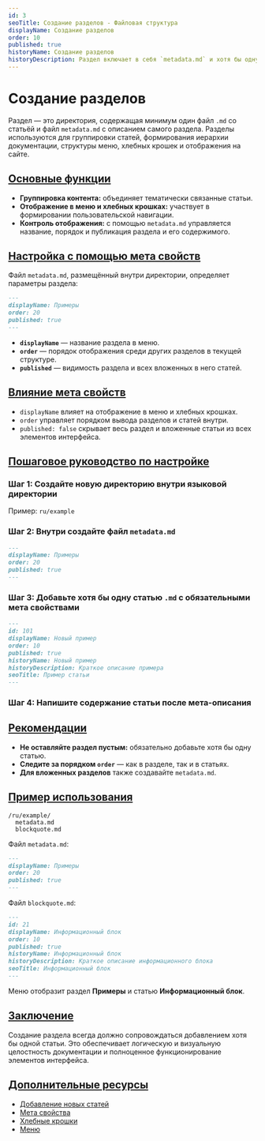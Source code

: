 ```yaml
---
id: 3
seoTitle: Создание разделов - Файловая структура
displayName: Создание разделов
order: 10
published: true
historyName: Создание разделов
historyDescription: Раздел включает в себя `metadata.md` и хотя бы одну статью — это формирует структуру меню, хлебных крошек и отображение на сайте.
---
```


# Создание разделов

Раздел — это директория, содержащая минимум один файл `.md` со статьёй и файл `metadata.md` с описанием самого раздела.
Разделы используются для группировки статей, формирования иерархии документации, структуры меню, хлебных крошек и
отображения на сайте.

## [Основные функции](basic-functions)

- **Группировка контента:** объединяет тематически связанные статьи.
- **Отображение в меню и хлебных крошках:** участвует в формировании пользовательской навигации.
- **Контроль отображения:** с помощью `metadata.md` управляется название, порядок и публикация раздела и его содержимого.


## [Настройка с помощью мета свойств](customization-using-meta-properties)

Файл `metadata.md`, размещённый внутри директории, определяет параметры раздела:

```md
---
displayName: Примеры
order: 20
published: true
---
````

* **`displayName`** — название раздела в меню.
* **`order`** — порядок отображения среди других разделов в текущей структуре.
* **`published`** — видимость раздела и всех вложенных в него статей.

## [Влияние мета свойств](impact-of-meta-properties)

* `displayName` влияет на отображение в меню и хлебных крошках.
* `order` управляет порядком вывода разделов и статей внутри.
* `published: false` скрывает весь раздел и вложенные статьи из всех элементов интерфейса.

## [Пошаговое руководство по настройке](step-by-step-setup-guide)

### Шаг 1: Создайте новую директорию внутри языковой директории

Пример: `ru/example`

### Шаг 2: Внутри создайте файл `metadata.md`

```md
---
displayName: Примеры
order: 20
published: true
---
```

### Шаг 3: Добавьте хотя бы одну статью `.md` с обязательными мета свойствами

```md
---
id: 101
displayName: Новый пример
order: 10
published: true
historyName: Новый пример
historyDescription: Краткое описание примера
seoTitle: Пример статьи
---
```

### Шаг 4: Напишите содержание статьи после мета-описания

## [Рекомендации](recommendations)

* **Не оставляйте раздел пустым:** обязательно добавьте хотя бы одну статью.
* **Следите за порядком `order`** — как в разделе, так и в статьях.
* **Для вложенных разделов** также создавайте `metadata.md`.

## [Пример использования](examples)

```
/ru/example/
  metadata.md
  blockquote.md
```

Файл `metadata.md`:

```md
---
displayName: Примеры
order: 20
published: true
---
```

Файл `blockquote.md`:

```md
---
id: 21
displayName: Информационный блок
order: 10
published: true
historyName: Информационный блок
historyDescription: Краткое описание информационного блока
seoTitle: Информационный блок
---
```

Меню отобразит раздел **Примеры** и статью **Информационный блок**.

## [Заключение](conclusion)

Создание раздела всегда должно сопровождаться добавлением хотя бы одной статьи. Это обеспечивает логическую
и визуальную целостность документации и полноценное функционирование элементов интерфейса.

## [Дополнительные ресурсы](additional-resources)

* [Добавление новых статей]([1])
* [Мета свойства]([68])
* [Хлебные крошки]([4])
* [Меню]([10])
